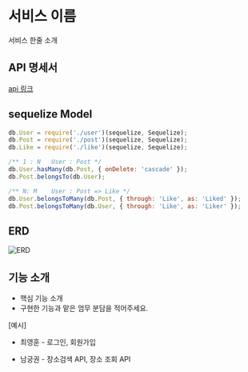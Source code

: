 
# 서비스 이름
서비스 한줄 소개

## API 명세서

[api 링크](https://github.com/ON-SOPT-SERVER/ON-SOPT-SERVER-SEMINAR/wiki)

## sequelize Model

```javascript
db.User = require('./user')(sequelize, Sequelize);
db.Post = require('./post')(sequelize, Sequelize);
db.Like = require('./like')(sequelize, Sequelize);

/** 1 : N   User : Post */
db.User.hasMany(db.Post, { onDelete: 'cascade' });
db.Post.belongsTo(db.User);

/** N: M    User : Post => Like */
db.User.belongsToMany(db.Post, { through: 'Like', as: 'Liked' });
db.Post.belongsToMany(db.User, { through: 'Like', as: 'Liker' });
```

## ERD

![ERD](https://github.com/ON-SOPT-SERVER/ON-SOPT-SERVER-SEMINAR/blob/master/5th-seminar/public/images/ERD.png)



## 기능 소개
- 핵심 기능 소개
- 구현한 기능과 맡은 엄무 분담을 적어주세요.

[예시]
 
- 최영훈 - 로그인, 회원가입

- 남궁권 - 장소검색 API, 장소 조회 API 
